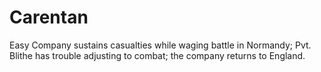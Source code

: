 # Carentan
Easy Company sustains casualties while waging battle in Normandy; Pvt. Blithe has trouble adjusting to combat; the company returns to England.